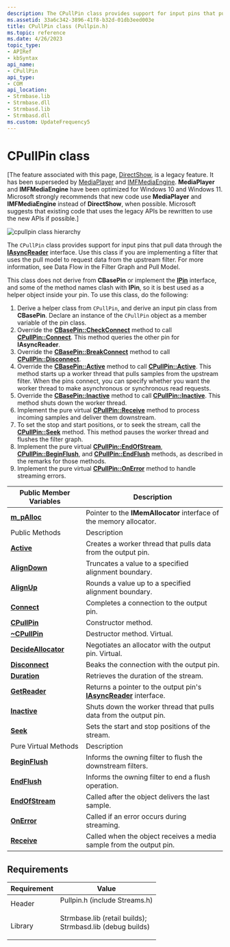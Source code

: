 ```yaml
---
description: The CPullPin class provides support for input pins that pull data through the IAsyncReader interface.
ms.assetid: 33a6c342-3896-41f8-b32d-01db3eed003e
title: CPullPin class (Pullpin.h)
ms.topic: reference
ms.date: 4/26/2023
topic_type: 
- APIRef
- kbSyntax
api_name: 
- CPullPin
api_type: 
- COM
api_location: 
- Strmbase.lib
- Strmbase.dll
- Strmbasd.lib
- Strmbasd.dll
ms.custom: UpdateFrequency5
---
```


# CPullPin class

\[The feature associated with this page, [DirectShow](/windows/win32/directshow/directshow), is a legacy feature. It has been superseded by [MediaPlayer](/uwp/api/Windows.Media.Playback.MediaPlayer) and [IMFMediaEngine](/windows/win32/api/mfmediaengine/nn-mfmediaengine-imfmediaengine). **MediaPlayer** and **IMFMediaEngine** have been optimized for Windows 10 and Windows 11. Microsoft strongly recommends that new code use **MediaPlayer** and **IMFMediaEngine** instead of **DirectShow**, when possible. Microsoft suggests that existing code that uses the legacy APIs be rewritten to use the new APIs if possible.\]

![cpullpin class hierarchy](images/pulpin01.png)

The `CPullPin` class provides support for input pins that pull data through the [**IAsyncReader**](/windows/desktop/api/Strmif/nn-strmif-iasyncreader) interface. Use this class if you are implementing a filter that uses the pull model to request data from the upstream filter. For more information, see Data Flow in the Filter Graph and Pull Model.

This class does not derive from **CBasePin** or implement the [**IPin**](/windows/desktop/api/Strmif/nn-strmif-ipin) interface, and some of the method names clash with **IPin**, so it is best used as a helper object inside your pin. To use this class, do the following:

1.  Derive a helper class from `CPullPin`, and derive an input pin class from **CBasePin**. Declare an instance of the `CPullPin` object as a member variable of the pin class.
2.  Override the [**CBasePin::CheckConnect**](cbasepin-checkconnect.md) method to call [**CPullPin::Connect**](cpullpin-connect.md). This method queries the other pin for **IAsyncReader**.
3.  Override the [**CBasePin::BreakConnect**](cbasepin-breakconnect.md) method to call [**CPullPin::Disconnect**](cpullpin-disconnect.md).
4.  Override the [**CBasePin::Active**](cbasepin-active.md) method to call [**CPullPin::Active**](cpullpin-active.md). This method starts up a worker thread that pulls samples from the upstream filter. When the pins connect, you can specify whether you want the worker thread to make asynchronous or synchronous read requests.
5.  Override the [**CBasePin::Inactive**](cbasepin-inactive.md) method to call [**CPullPin::Inactive**](cpullpin-inactive.md). This method shuts down the worker thread.
6.  Implement the pure virtual [**CPullPin::Receive**](cpullpin-receive.md) method to process incoming samples and deliver them downstream.
7.  To set the stop and start positions, or to seek the stream, call the [**CPullPin::Seek**](cpullpin-seek.md) method. This method pauses the worker thread and flushes the filter graph.
8.  Implement the pure virtual [**CPullPin::EndOfStream**](cpullpin-endofstream.md), [**CPullPin::BeginFlush**](cpullpin-beginflush.md), and [**CPullPin::EndFlush**](cpullpin-endflush.md) methods, as described in the remarks for those methods.
9.  Implement the pure virtual [**CPullPin::OnError**](cpullpin-onerror.md) method to handle streaming errors.



| Public Member Variables                             | Description                                                                           |
|-----------------------------------------------------|---------------------------------------------------------------------------------------|
| [**m\_pAlloc**](cpullpin-m-palloc.md)              | Pointer to the **IMemAllocator** interface of the memory allocator.                   |
| Public Methods                                      | Description                                                                           |
| [**Active**](cpullpin-active.md)                   | Creates a worker thread that pulls data from the output pin.                          |
| [**AlignDown**](cpullpin-aligndown.md)             | Truncates a value to a specified alignment boundary.                                  |
| [**AlignUp**](cpullpin-alignup.md)                 | Rounds a value up to a specified alignment boundary.                                  |
| [**Connect**](cpullpin-connect.md)                 | Completes a connection to the output pin.                                             |
| [**CPullPin**](cpullpin-cpullpin.md)               | Constructor method.                                                                   |
| [**~CPullPin**](cpullpin--cpullpin.md)             | Destructor method. Virtual.                                                           |
| [**DecideAllocator**](cpullpin-decideallocator.md) | Negotiates an allocator with the output pin. Virtual.                                 |
| [**Disconnect**](cpullpin-disconnect.md)           | Beaks the connection with the output pin.                                             |
| [**Duration**](cpullpin-duration.md)               | Retrieves the duration of the stream.                                                 |
| [**GetReader**](cpullpin-getreader.md)             | Returns a pointer to the output pin's [**IAsyncReader**](/windows/desktop/api/Strmif/nn-strmif-iasyncreader) interface. |
| [**Inactive**](cpullpin-inactive.md)               | Shuts down the worker thread that pulls data from the output pin.                     |
| [**Seek**](cpullpin-seek.md)                       | Sets the start and stop positions of the stream.                                      |
| Pure Virtual Methods                                | Description                                                                           |
| [**BeginFlush**](cpullpin-beginflush.md)           | Informs the owning filter to flush the downstream filters.                            |
| [**EndFlush**](cpullpin-endflush.md)               | Informs the owning filter to end a flush operation.                                   |
| [**EndOfStream**](cpullpin-endofstream.md)         | Called after the object delivers the last sample.                                     |
| [**OnError**](cpullpin-onerror.md)                 | Called if an error occurs during streaming.                                           |
| [**Receive**](cpullpin-receive.md)                 | Called when the object receives a media sample from the output pin.                   |



 

## Requirements



| Requirement | Value |
|--------------------|--------------------------------------------------------------------------------------------------------------------------------------------------------------------------------------------|
| Header<br/>  | <dl> <dt>Pullpin.h (include Streams.h)</dt> </dl>                                                                                   |
| Library<br/> | <dl> <dt>Strmbase.lib (retail builds); </dt> <dt>Strmbasd.lib (debug builds)</dt> </dl> |



 

 





